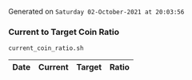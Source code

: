 Generated on `Saturday 02-October-2021 at 20:03:56`

### Current to Target Coin Ratio
`current_coin_ratio.sh`

Date|Current|Target|Ratio
---|---|---|---
